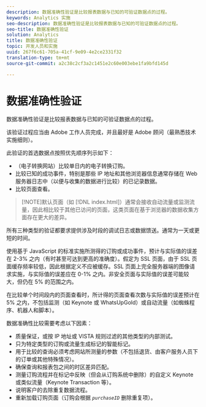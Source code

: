 ```yaml
---
description: 数据准确性验证是比较报表数据与已知的可验证数据点的过程。
keywords: Analytics 实施
seo-description: 数据准确性验证是比较报表数据与已知的可验证数据点的过程。
seo-title: 数据准确性验证
solution: Analytics
title: 数据准确性验证
topic: 开发人员和实施
uuid: 267f6c61-705a-41cf-9e09-4e2ce2331f32
translation-type: tm+mt
source-git-commit: a2c38c2cf3a2c1451e2c60e003ebe1fa9bfd145d

---
```



# 数据准确性验证

数据准确性验证是比较报表数据与已知的可验证数据点的过程。

该验证过程应当由 Adobe 工作人员完成，并且最好是 Adobe 顾问（最熟悉技术实施细则）。

此验证的首选数据点按照优先顺序列示如下：

* （电子转换网站）比较单日内的电子转换订购。
* 比较已知的成功事件，特别是那些 IP 地址和其他浏览器信息通常存储在 Web 服务器日志中（以便与收集的数据进行比较）的已记录数据。
* 比较页面查看。

> [!NOTE]默认页面（如 [!DNL index.html]）通常会接收自动流量或监测流量，因此相比较于其他已访问的页面，这类页面在基于浏览器的数据收集方面存在更大的差异。

所有三种类型的验证都要求提供涉及时段的调试日志或数据馈送。通常为一天或更短的时间。

使用基于 JavaScript 的标准实施所测得的订购或成功事件，预计与实际值的误差在 2-3% 之内（有时甚至可达到更高的准确度）。假定为 SSL 页面，由于 SSL 页面缓存频率较低，因此根据定义不应被缓存。SSL 页面上完全服务器端的图像请求实施，与实际值的误差应在 0-1% 之内。非安全页面与实际值的误差可能较大，但仍在 5% 的范围之内。

在比较单个时间段内的页面查看时，所计得的页面查看次数与实际值的误差预计在 5% 之内，不包括监测（如 Keynote 或 WhatsUpGold）或自动流量（如蜘蛛程序、机器人和脚本）。

数据准确性比较需要考虑以下因素：

* 质量保证，或按 IP 地址或 VISTA 规则过滤的其他类型的内部测试。
* 只为特定类型的订购或流量生成标记的智能标记。
* 用于比较的查询必须考虑网站所测量的参数（不包括退货、由客户服务人员下的订单或其他特殊情况）。
* 确保查询和报表包之间的时区差异匹配。
* 测量订购流程并在标记中反映（但会从订购系统中删除）的自定义 Keynote 或类似流量（Keynote Transaction 等）。
* 说明客户的去除重复数据流程。
* 重新加载订购页面（订购会根据 *`purchaseID`* 删除重复项）。


